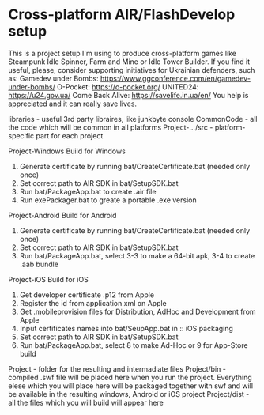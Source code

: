 # Cross-platform AIR/FlashDevelop setup
This is a project setup I'm using to produce cross-platform games like Steampunk Idle Spinner, Farm and Mine or Idle Tower Builder. If you find it useful, please, consider supporting initiatives for Ukrainian defenders, such as: Gamedev under Bombs: https://www.ggconference.com/en/gamedev-under-bombs/ O-Pocket: https://o-pocket.org/ UNITED24: https://u24.gov.ua/ Come Back Alive: https://savelife.in.ua/en/ You help is appreciated and it can really save lives.

libraries - useful 3rd party libraires, like junkbyte console
CommonCode - all the code which will be common in all platforms
Project-.../src - platform-specific part for each project

 Project-Windows
 Build for Windows
 1. Generate certificate by running bat/CreateCertificate.bat (needed only once)
 2. Set correct path to AIR SDK in bat/SetupSDK.bat
 3. Run bat/PackageApp.bat to create .air file
 4. Run exePackager.bat to greate a portable .exe version
 
 Project-Android
 Build for Android
  1. Generate certificate by running bat/CreateCertificate.bat (needed only once)
  2. Set correct path to AIR SDK in bat/SetupSDK.bat
  3. Run bat/PackageApp.bat, select 3-3 to make a 64-bit apk, 3-4 to create .aab bundle
  
  Project-iOS
 Build for iOS
 1. Get developer certificate .p12 from Apple
 2. Register the id from application.xml on Apple
 3. Get .mobileprovision files for Distribution, AdHoc and Development from Apple
 4. Input certificates names into bat/SeupApp.bat in :: iOS packaging
 5. Set correct path to AIR SDK in bat/SetupSDK.bat
 6. Run bat/PackageApp.bat, select 8 to make Ad-Hoc or 9 for App-Store build
 
 Project - folder for the resulting and intermadiate files
 Project/bin - compiled .swf file will be placed here when you run the project. Everything elese which you will place here will be packaged together with swf and will be available in the resulting windows, Android or iOS project
 Project/dist - all the files which you will build will appear here
 
